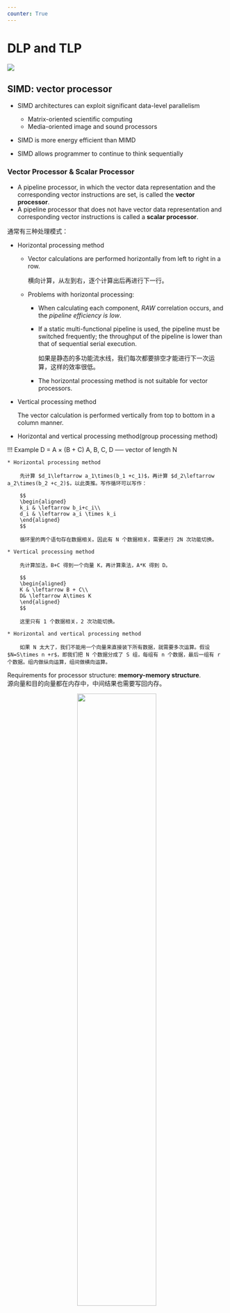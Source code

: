 ```yaml
---
counter: True  
---
```


# DLP and TLP

![](https://cdn.hobbitqia.cc/20231215193832.png)

## SIMD: vector processor

* SIMD architectures can exploit significant data-level parallelism
    * Matrix-oriented scientific computing
    * Media-oriented image and sound processors

* SIMD is more energy efficient than MIMD
* SIMD allows programmer to continue to think sequentially

### Vector Processor & Scalar Processor

* A pipeline processor, in which the vector data representation and the corresponding vector instructions are set, is called the **vector processor**.
* A pipeline processor that does not have vector data representation and corresponding vector instructions is called a **scalar processor**.

通常有三种处理模式：

* Horizontal processing method
    * Vector calculations are performed horizontally from left to right in a row.

        横向计算，从左到右，逐个计算出后再进行下一行。

    * Problems with horizontal processing:
        * When calculating each component, *RAW* correlation occurs, and the *pipeline efficiency is low*.
        * If a static multi-functional pipeline is used, the pipeline must be switched frequently; the throughput  of the pipeline is lower than that of sequential serial execution.

            如果是静态的多功能流水线，我们每次都要排空才能进行下一次运算，这样的效率很低。

        * The horizontal processing method is not suitable for vector processors.

* Vertical processing method

    The vector calculation is performed vertically from top to bottom in a column manner.

* Horizontal and vertical processing method(group processing method)

!!! Example
    D = A $\times$ (B + C) A, B, C, D ── vector of length N

    * Horizontal processing method

        先计算 $d_1\leftarrow a_1\times(b_1 +c_1)$，再计算 $d_2\leftarrow a_2\times(b_2 +c_2)$，以此类推。写作循环可以写作：

        $$
        \begin{aligned}
        k_i & \leftarrow b_i+c_i\\
        d_i & \leftarrow a_i \times k_i
        \end{aligned}
        $$

        循环里的两个语句存在数据相关。因此有 N 个数据相关，需要进行 2N 次功能切换。

    * Vertical processing method

        先计算加法，B+C 得到一个向量 K，再计算乘法，A*K 得到 D。

        $$
        \begin{aligned}
        K & \leftarrow B + C\\
        D& \leftarrow A\times K
        \end{aligned}
        $$

        这里只有 1 个数据相关，2 次功能切换。

    * Horizontal and vertical processing method

        如果 N 太大了，我们不能用一个向量来直接装下所有数据，就需要多次运算。假设 $N=S\times n +r$，即我们把 N 个数据分成了 S 组，每组有 n 个数据，最后一组有 r 个数据。组内做纵向运算，组间做横向运算。

Requirements for processor structure: **memory-memory structure**.  
源向量和目的向量都在内存中，中间结果也需要写回内存。
<div align = center><img src="https://cdn.hobbitqia.cc/20231215195250.png" width=60%></div>

### Vector Processor Example - Cray-1

<div align = center><img src="https://cdn.hobbitqia.cc/20231215195351.png" width=70%></div>

有 8 个向量寄存器，每组向量寄存器有 64 位。有 12 条单功能流水线，可以并行工作。
<div align = center><img src="https://cdn.hobbitqia.cc/20231215195456.png" width=70%></div>

Each vector register Vi has a separate bus connected to 6 vector functional units.

不同的功能需要的拍数不同。

向量的指令也是可能存在相关性：  

* **Vi conflict**: The source vector or result vector of each vector instruction working in parallel uses the same Vi.

    当向量寄存器有依赖的时候，后续指令要在前面指令的结果出来之后再执行。这里并不是等前面的向量的每一个元素都计算完，而是等前面的向量的第一个元素计算完就开始计算第一个元素的后续指令，等第二个元素计算完就开始计算第二个元素的后续指令，以此类推。

    * Writing and reading data related

        $$
        \begin{aligned}
        V0 & \leftarrow V1+V2\\
        V3& \leftarrow V0\times V4
        \end{aligned}
        $$

    * Reading data related

        $$
        \begin{aligned}
        V0 & \leftarrow V1+V2\\
        V3& \leftarrow V4\times V0
        \end{aligned}
        $$

* **Functional conflict**: Each vector instruction working in parallel must use the same functional unit.

    $$
    \begin{aligned}
    V3 & \leftarrow V1\times V2\\
    V5& \leftarrow V4\times V6
    \end{aligned}
    $$

    如果我们只有一个乘法部件，就会有结构冲突。我们只能等前一条指令全部完成（最后一个元素做完才可以），才能开始下一条指令。

#### Instruction Types of CRAY-1

<div align = center><img src="https://cdn.hobbitqia.cc/20231215200227.png" width=70%></div>

向量加法需要 6 拍；乘法需要 7 拍；读写需要 6 拍。

#### Improve the Performance of Vector Processor

* Set up multiple functional units and make them work in parallel.
* Use **link technology** to speed up the execution of a string of vector instructions.
* Adopt **recycling mining technology** to speed up recycling processing.
* Using a **multi-processor system** to further improve the performance.

这里 1、3、4 都依赖于增加部件，我们将关注于第 2 种方法。

Link feature: It has two related instructions that are written first and then read. In the case of no conflicts between functional components and source vector conflicts, functional components can be linked for pipeline processing to achieve the purpose of speeding up execution.  
如果我们有两条指令，第一条指令的结果是第二条指令的输入，那么我们就可以把这两条指令链接起来，这样就可以减少一次读写的时间。

!!! Example "Use link technology to perform vector operations on CRAY-1"
    D = A $\times$ (B + C) A, B, C, D ── vector of length N，假设 $N\leq 64$，均为浮点数，B 和 C 已经被存在 V0 和 V1 中。

    ```  asm
    V3 <- memory    // access vector A
    V2 <- V0 ＋ V1  // Vector B and Vector C perform floating point addition
    V4 <- V2 * V3   // Floating point multiplication, the result is stored in V4
    ```
    这里前两条指令没有冲突，可以并行完成。第三条指令需要等前两条指令完成，存在 RAW，不能并行但可以链接。

    这里假设把数据从寄存器送到功能部件需要一拍，功能部件的结果写回到寄存器也需要一拍。把数据从内存送到 fetch function unit 需要一拍。
    <div align = center><img src="https://cdn.hobbitqia.cc/20231215201205.png" width=70%></div>

    !!! Question
        计算下面的指令，假设三条指令串行执行；1 和 2 并行执行后执行 3；使用 link 技术，这三种情况下的拍数。
        ``` asm
        V3 <- A
        V2 <- V0 + V1
        V4 <- V2 * V3
        ```
        注意到向量功能内部也是流水的。

        * The execution time using serial method. 

            经过 8 拍 V0 的第一个元素到达 V2，那么再过 (N-1) 拍 V0 的最后一个元素就会到达 V2。因此总共需要 [(1+6+1)+N-1] + [(1+6+1)+N-1] + [(1+7+1)+N-1] = 3N+22 拍。

        * The first two instructions are parallel, and the third is serial.

            max{[(1+6+1)+N-1], [(1+6+1)+N-1]} + [(1+7+1)+N-1] = 2N+15

        * Use link technology.

            我们只需要知道 V4 的第一个结果多久可以出来：8+1+7+1=9 拍，随后还有 (N-1) 条指令，因此总共需要的拍数为 max{(1+6+1), (1+6+1)} + (1+7+1)+N-1 = N+16.

### RV64V

<div align = center><img src="https://cdn.hobbitqia.cc/20231215204125.png" width=70%></div>

* Loosely based on Cray-1
* 32 62-bit vector registers
    * Register file has 16 read ports and 8 write ports
* Vector functional units
    * Fully pipelined
    * Data and control hazards are detected
* Vector load-store unit
    * Fully pipelined
    * One word per clock cycle after initial latency
* Scalar registers
    * 31 general-purpose registers
    * 32 floating-point registers

!!! Example "DAXPY (Double Precision a*X plus Y)"
    <div align = center><img src="https://cdn.hobbitqia.cc/20231215204216.png" width=70%></div>
    
<!-- ### Multiple Lanes: Beyond One Element per Clock Cycle

每个时钟周期可以处理多个元素。
<div align = center><img src="https://cdn.hobbitqia.cc/20231215204443.png" width=70%></div> -->

## SIMD: array processor

N processing elements $PE_0$ to $PE_{N-1}$ are repeatedly set.

不同的阵列需要互相通信以连接。

!!! Example "ILLIAC IV"
    <div align = center><img src="https://cdn.hobbitqia.cc/20231215205010.png" width=70%></div>
    
According to the composition of the memory in the system, the **array processor** can be divided into two basic structures:

* Distributed memory
* Centralized shared memory

### Distributed memory

<div align = center><img src="https://cdn.hobbitqia.cc/20231215205259.png" width=70%></div>

PE 代表处理器，PEN 是其对应的内存，ICN 是一个内部的互联网络。

### Centralized shared memory

<div align = center><img src="https://cdn.hobbitqia.cc/20231215205336.png" width=70%></div>

网络之间会通过拓扑结构设计谁和谁联通。

### Parallel computer design

The communication architecture of the parallel computer is the core of the system.

如果我们想让任何两个处理器都互相连接，如果都是直连，那么需要 $C_n^2 $ 个连接。

**Definition**: A network composed of switching units according to a certain topology and control mode to realize the interconnection between multiple processors or multiple functional components within a computer system.  
网络中的节点代表一个处理器单元，每条边就代表一个连接。连接的通路越短就认为效率越高。

连接的东西包括 CPU，内存，接口，link and switch node。

* **Interface**: It is a device that obtains information from CPU and memory and sends information to another CPU and memory. Typical devices are network interface cards.
* **Link**: A physical channel to transmit data bits. The link can be a cable, twisted pair or optical fiber, it can be serial or parallel, and each link has its maximum bandwidth. The link can be simplex half-duplex and full-duplex, the clock mechanism used by the link can be synchronous or asynchronous.
* **Switch node**: It is the information exchange and control station of the interconnected network. It is a device with multiple input ports and multiple output ports which is able to perform data buffer storage and path selection.

!!! Note "Some key points"
    * Topology of interconnection network
        * Static topology

            静态网络：网络设定好后节点和边的连接方式就确定下来。

        * Dynamic topology

            动态网络：网络由很多开关组成，网络的连接方式会变化，如交叉开关我们拨动之后两个点的连接改变。

    * Timing mode of interconnection network
        * Synchronization system: Use a unified clock. Such as SIMD array processor
        * Asynchronous system: No uniform clock. Each processor in the system works independently
    * Exchange method of interconnection network
        * Circuit switching
        * Packet switching
    * Control Strategy of interconnection network
        * Centralized control mode: have a global controller
        * Distributed control mode: no global controller

### Goal of interconnection network

* **Single-stage interconnection network**: There are only a limited number of connections at the only level to realize information transmission between any two processing units.

    单级网络，一个 PE 和另一个 PE 连在一起。

* **Multi-stage interconnection network**: It is composed of multiple single-level networks in series to realize the connection between any two processing units.

    多级网络。

N 个入端和 N 个出端会建立一个映射关系 $j \leftrightarrow f(j)$。

### Single-stage interconnection network

#### Cube

假设有 N 个入端和出端，表示为 $P_{n-1}\ldots P_1P_0$。

这里有 n 个不同的互联函数：（对第 i 位取反）

$$
Cube_i(P_{n-1}\ldots P_1P_0)=P_{n-1}\ldots \overline{P_i}\ldots P_1P_0
$$

!!! Example
    <div align = center><img src="https://cdn.hobbitqia.cc/20231215211043.png" width=70%></div>
    <div align = center><img src="https://cdn.hobbitqia.cc/20231215211123.png" width=70%></div>
    <div align = center><img src="https://cdn.hobbitqia.cc/20231215211141.png" width=70%></div>

<div align = center><img src="https://cdn.hobbitqia.cc/20231215213606.png" width=70%></div>

3D Cube 里，任意两个点最远需要 3 步。对于 N 维的 Cube，任意两个点最远需要 $\log_2(N)$ 步。

#### PM2I

**PM2I (Plus Minus 2i)** single-stage network

$$
PM2_{+i}(j)=(j+2^i)\mod N, PM2_{-i}(j)=(j-2^i)\mod N
$$

实际上这里只有 $2\log_2(N)-1$ 个不同的函数，因为 $PM2_{+\log_2(N)}$ 与 $PM2_{-\log_2(N)}$ 是一样的。

!!! Example
    Example: N = 8
    <div align = center><img src="https://cdn.hobbitqia.cc/20231215214203.png" width=70%></div>

    任意两点最短的互联距离是 2。（0 可以一步到 1、2、4、6、7，再过一步可以到 3、5）

#### Shuffle exchange network

Composed of two parts: **Shuffle** + **Exchange**

N-dimension shuffle function:

$$
shuffle(P_{n-1}\ldots P_1P_0)=P_{n-2}\ldots P_1P_0P_{n-1}
$$

!!! Example 
    可以看到这里 000 和 111 并没有与其他点连接，因此我们需要有更多的操作。
    <div align = center><img src="https://cdn.hobbitqia.cc/20231215215302.png" width=70%></div>


可以看到经过 3 次 shuffle 后其他点都回到了原来的位置，但是 000 和 111 还是没有连接。因此我们在此的基础上加上 exchange 的连线（红色是通过 $cube_0$ 实现的）。
<div align = center><img src="https://cdn.hobbitqia.cc/20231215215546.png" width=70%></div>   

在这里任意两个节点相连最多需要 5 步，3 exchanges + 2 shuffles.

The maximum distance of shuffle exchange network: (from the nodes numbered all “0” to all “1”) n exchanges and n-1 shuffles, maximum distance: 2n-1

中间节点的距离较短，效率高，除了从全 0 到全 1 的距离远。

#### Others

* Linear array

    开销低，但是每个点都是关键节点，一旦出现故障就会影响整个系统。
    <div align = center><img src="https://cdn.hobbitqia.cc/20231215220123.png" width=20%></div>   

* Circular array

    <div align = center><img src="https://cdn.hobbitqia.cc/20231215220149.png" width=20%></div>

    可以在点上加一些弦。
    <div align = center><img src="https://cdn.hobbitqia.cc/20231215220232.png" width=20%></div>

* Tree array

    <div align = center><img src="https://cdn.hobbitqia.cc/20231215220255.png" width=20%></div>

    可以拓展为带环的树（Tree with loop）、Binary fat tree
    <div align = center><img src="https://cdn.hobbitqia.cc/20231215220325.png" width=20%></div>

* Star array

    安全性较差，中间的节点非常重要。
    <div align = center><img src="https://cdn.hobbitqia.cc/20231215220351.png" width=20%></div>

* Grid

    在 GPU 中广泛使用。
    <div align = center><img src="https://cdn.hobbitqia.cc/20231215220416.png" width=20%></div>

    可以拓展为 2D torus

    <div align = center><img src="https://cdn.hobbitqia.cc/20231215220521.png" width=20%></div>

* Hypercube

    <div align = center><img src="https://cdn.hobbitqia.cc/20231215220544.png" width=20%></div>

    Cube 也可以加上环（Cube with loop）
    <div align = center><img src="https://cdn.hobbitqia.cc/20231215220615.png" width=20%></div>

<div align = center><img src="https://cdn.hobbitqia.cc/20231215220453.png" width=70%></div> 

注意到这些都是静态网络。

### Multi-stage interconnection network

通过交叉开关可以实现动态的网络。（根据传过来的信号决定开关是开还是关）

开关也有多种控制方式，可以每个开关都有自己的控制器，可以有一个全局的控制，也可以分级开关，每一级是一样的。

双功能开关不能满足我们的需求，因此我们会有下面这样的交叉开关：
<div align = center><img src="https://cdn.hobbitqia.cc/20231215222024.png" width=30%></div>

常用的办法是级控制，每一级的开关是一样的。
<div align = center><img src="https://cdn.hobbitqia.cc/20231215222115.png" width=70%></div>

不同的多级网络，他们的拓扑结构、交换方式（交叉开关）、控制方式可能不一样。

#### Switching unit

A switching unit with two inputs and two outputs is the basic component of various multi-level interconnection networks.

The statuses of switching unit:

* Straight
* Exchange
* Upper broadcast
* Lower broadcast

随着端口增加，这里可以有其他的开关单元，如 multicast 即组播，分组广播。

#### Multi-stage cube interconnection network

这里假设

* Switch unit: two-function switch unit

    在立方体里，我们只需要双功能开关。即 straight 和 exchange 即可。

* Control mode: stage, part stage and unit control
* Topology: cube structure

那么 N 个输入，我们需要 $n=\log_2N$ 级，每一级需要 $N/2$ 的交叉开关。

!!! Example "Three-stage cube interconnection network"
    下面图是一个静态的拓扑结构，中间的布线是三级 cube 网络静态拓扑图，但是开关是可以变化的，因此变成动态了。本身的连线是静态的。
    <div align = center><img src="https://cdn.hobbitqia.cc/20231215222827.png" width=70%></div>
    
    我们把 012 的控制信号进行排列组合，可以得到 8 种不同的控制信号，会得到不同的网络。  
    这里我们改变三级开关的状态（0 表示 connect，1 表示 exchange），最左侧表示入端，表格中间是对应控制信号下的网络出端。
    <div align = center><img src="https://cdn.hobbitqia.cc/20231215223509.png" width=70%></div>

    通过状态也可以反推出控制信号。
    
!!! Example
    假设现在有 16 个处理器，我们要实现的是先对四组做 4 个元素的交换，再对两组做 8 个元素的交换，最后做一组 16 个元素的交换。
    <div align = center><img src="https://cdn.hobbitqia.cc/20231216003549.png" width=60%></div>

    对每一个端口，经过的操作是一样的，因此我们可以写出来这个函数

    $$
    f(P_3P_2P_1P_0)=\overline{P_3} P_2\overline{P_1}P_0
    $$

    我们可以通过函数反推出每级的控制信号。
    <div align = center><img src="https://cdn.hobbitqia.cc/20231216003718.png" width=60%></div>
    
#### Multi-stage shuffle exchange network

Multi-level shuffle exchange network is also called **Omega network**.

* The switch function has four functions

    四功能开关。（与立方体网络不同）

* The topological structure is shuffled topology followed by a four function switch
* Control mode is unit control

是立方体网络的逆网络。
<div align = center><img src="https://cdn.hobbitqia.cc/20231216004016.png" width=60%></div>


!!! Info "Similarity between omega and cube"
    如果我们限定 omega 网络的开关也只能用直连和交换两种功能，那么可以看到 omega 网络就是立方体网络的逆网络。
    <div align = center><img src="https://cdn.hobbitqia.cc/20231216004131.png" width=70%></div>

!!! Info "Difference between omega and cube"
    * The level of Omega network data flow: n-1, n-2,..., 1, 0.  
    The level of n-cube network data flow: 0, 1,..., n-1.
    * The Omega network uses a *four-function* exchange unit.  
    The n-cube network uses a *two-function* exchange unit.
    * Omega network can realize *one-to-many broadcasting* function.  
    N-cube network cannot achieve.

!!! Example 
    任意一个节点可以传到所有出端。
    <div align = center><img src="https://cdn.hobbitqia.cc/20231216004406.png" width=70%></div>
    
    对于 cube 网络，他无法同时实现 5-0 和 7-1，但 omega 可以。

<div align = center><img src="https://cdn.hobbitqia.cc/20231216004530.png" width=70%></div>

## DLP in GPU

* *Heterogeneous* execution model
    * CPU is the host, GPU is the device

* Unify all forms of GPU parallelism as **CUDA thread**
* Programming model is “**Single Instruction Multiple Thread**”

**GPUs are really just multithreaded SIMD Processors**.

### Programming the GPU: CUDA

* **CUDA**: Compute Unified Device Architecture

!!! Example
    <div align = center><img src="https://cdn.hobbitqia.cc/20231216005033.png" width=70%></div>

### Grid, Thread Blocks and Threads

* A **thread** is associated with each data element
* Threads are organized into **blocks**
* Blocks are organized into a **grid**

GPU hardware handles thread management, not applications or OS.
<div align = center><img src="https://cdn.hobbitqia.cc/20231216005125.png" width=70%></div>

### GPU memory structures 

* **GPU memory** is shared by all *Grids* (vectorized loops).
* **Local memory** is shared by all threads of SIMD instructions within *a Thread Block* (body of a vectorized loop). 
* **Private memory** is private to *a single CUDA Thread*.

<div align = center><img src="https://cdn.hobbitqia.cc/20231216005138.png" width=70%></div>
<div align = center><img src="https://cdn.hobbitqia.cc/20231216005355.png" width=70%></div>

## Loop-Level Parallelism (LLP)

做并行时不能有相互依赖。

Finding and manipulating loop-level parallelism is critical to exploiting both DLP and TLP, as well as the more aggressive static ILP approaches (e.g., VLIW).

Focuses on determining whether data accesses in later iterations are dependent on data values produced in earlier iterations.

!!! Example
    ``` C
    for (i=0; i<100; i=i+1) {
        A[i+1] = A[i] + C[i]; /* S1 */
        B[i+1] = B[i] + A[i+1]; /* S2 */
    }
    ```
    S1 出现跨迭代的依赖，就不能用并行/向量链接，因为要等前一次操作的结果。S2 可以向量化（多个迭代并行）。

!!! Example 
    ``` C
    for (i=0; i<100; i=i+1) {
        A[i] = A[i] + B[i]; /* S1 */
        B[i+1] = C[i] + D[i]; /* S2 */
    }
    ```
    交换 S1 S2，随后把第一次和最后一次运算提出去，可以改为下面这样，就可以并行。
    ``` C
    A[0] = A[0] + B[0];
    for (i=0; i<99; i=i+1) {
        B[i+1] = C[i] + D[i]; /* S2 */
        A[i] = A[i] + B[i]; /* S1 */
    }
    B[100] = C[99] + D[99];
    ```

## MIMD: Tread-level Parallelism

线程级的并行，称为 TLP，是由软件系统来确认的。

The threads consist of hundreds to millions of instructions that may be executed in parallel.

我们的发展从 ILP，到 TLP，再到 MIMD。

Multi-processor system 可以分为两大类：

* based on shared memory

    系统中只有唯一的地址空间，所有进程共享。
    
    并不代表只有一个物理上的内存，实际上可以通过一块物理共享的内存实现，也可以通过分布式的内存实现。

* based on message passing

    每个处理器都有自己的地址空间，通过消息传递来通信、传送数据。

### Shared Memory System

<div align = center><img src="https://cdn.hobbitqia.cc/20240110201622.png" width=70%></div>

可以把共享内存划分为若干块，他们共同构成一个拼图（即统一的地址空间）。

有一个统一的操作系统，负责管理所有的信息、内存，给不同的进程使用内存。

If in a system, each CPU has equal access to all memory modules and input/output devices, and these CPUs are interchangeable in the operating system, then the system is a symmetric multiprocessor system **SMP (Symmetric Multi- processor)**.

### Message Passing System

<div align = center><img src="https://cdn.hobbitqia.cc/20240110202617.png" width=70%></div>

每一个进程都有自己的内存，通过 ICN 来传递信息，可以共同完成任务。

一般每个进程有自己的 OS，但是组合在一起形成一个大的系统。

Communication in the system is achieved by using an **interconnection network** to pass messages.

可以分层次，ICN 也可以连接其他的 ICN，结点里可以是另一个多机系统。
<div align = center><img src="https://cdn.hobbitqia.cc/20240110202900.png" width=50%></div>

### MIMD Architecture

* Different memory access models of MIMD multiprocessor system
    * **Uniform Memory Access (UMA)**
    * **Non Uniform Memory Access (NUMA)**
    * **Cache Only Memory Access (COMA)**

* Further division of MIMD multi-computer system
    * **Massively Parallel Processors (MPP)**
    * **Cluster of Workstations(COW)**

#### UMA

<div align = center><img src="https://cdn.hobbitqia.cc/20240110203036.png" width=50%></div>

所有的物理存储器，由所有的进程一起使用，均匀共享，即没有进程对某个存储器有特殊的访问权限，访问的时间相同，即不存在谁离谁更近的问题。

进程可以有自己的拓展，比如 cache、IO、local memory。

因为他的高度共享性，UMA 也叫紧耦合系统。

* Physical memory is uniformly shared by all processors.
* It takes the same time for all processors to access any memory word.
* Each processor can be equipped with private cache or private memory.

??? Example
    <div align = center><img src="https://cdn.hobbitqia.cc/20240110203433.png" width=60%></div>

#### NUMA

<div align = center><img src="https://cdn.hobbitqia.cc/20240110203501.png" width=50%></div>

对某个进程都自己的 local memory，由 ICN 连起来。被共享的存储器是不均匀的。访问自己的 local memory 最快，访问别人的慢。

进程也可以有自己的拓展。

NUMA 有两种拓展，

* NC-NUMA: Non Cache NUMA
* CC-NUMA: Coherent Cache NUMA

    有自己的 cache 和目录，存在 cache 一致性的问题。当有一个数据改了，如何保证其他 cache 里的数据的正确性。

<div align = center><img src="https://cdn.hobbitqia.cc/20240110204714.png" width=55%></div>

* All CPUs share an uniform address space
* Use LOAD and STORE instructions to access remote memory
* Access to remote memory is slower than access to local memory
* The processor in the NUMA system can use cache

!!! Note "UMA and NUMA"
    * UMA is also called **symmetric (shared-memory) multiprocessors (SMP)** or **centralized shared-memory multiprocessors**.
    * NUMA is called **distributed shared-memory multiprocessor (DSP)**.

    <div align = center><img src="https://cdn.hobbitqia.cc/20240110205135.png" width=55%></div>

    可以看到 UMA 有 shared cache，因此一致性是保证的。


#### COMA

<div align = center><img src="https://cdn.hobbitqia.cc/20240110205326.png" width=50%></div>

COMA 是 NUMA 模型的特例，每个进程之间不存在层次关系，可以组成一个全局的 cache。可以通过一个目录。

<div align = center><img src="https://cdn.hobbitqia.cc/20240110205525.png" width=50%></div>

* COMA is a special case of NUMA. There is no storage hierarchy in each processor node, and all caches form a uniform address space.
* Use the distributed cache directory for remote cache access. When using COMA, the data can be allocated arbitrarily at the beginning, because it will eventually be moved to the place where it is used at runtime.

### Cache Coherence

In modern parallel computers, processors often have Cache. One memory data may have multiple copies in the entire system. This leads to the Cache coherence problem.  

可能有多个 cache，都放有内存拷贝的数据，可能不一致。我们一般通过一个协议来约定。

* Bus snooping protocol
* Directory based protocol

协议主要是为了保证 cohrence 和 consistency.

* Coherence

    读数据，读出来的一定是最新的数据（即刚被写过的值）。

* Consistency

    写一个值时，要把写的值返回（通过读指令），什么时候返回。

<!-- #### Snoopy Coherence Protocols

For UMA, the cache coherence problem is solved by the **snoopy protocol**.

对于 write-through 和 write-back，我们有不同的解决方案。

* Write-through Cache Coherency Protocol

    https://cdn.hobbitqia.cc/20240110211248.png

Write Invalidation Protocol

把块的状态分为 

* Invalid
* Shared

    indicates that the block in the private cache is potentially shared.

* Modified

    indicates that the block has been updated in the private cache; implies that the block is exclusive.

https://cdn.hobbitqia.cc/20240110211602.png

MSI 可以拓展为 MESI，多一个 exclusive。将其与 modified 区别开。
exclusive: indicates when a cache block is resident only in a single cache but is clean.

exclusive 时如果要读，就不能独占了，就会变为 shared。如果要写，就必须改为 modified。

MOESI

owned: indicates that the associated block is owned by that cache and out-of-date in memory.

Modified -> Owned without writing the shared block to memory


MESI

* Invalid: The data contained in the cache item is invalid.

    这个 CPU 里的缓存数据已经无效了（即在其他 CPU 里被改过了，而且还没有共享）

* Shared: This row of data exists in multiple cache items, and the data in the memory is the latest.

    多个 CPU 中都有自己的缓存。

* Exclusive: No other cache items include this row of data, and the data in memory is the latest.

    只有在自己的 CPU 里缓存，但是没有被修改，与内存一致。（因此其他 CPU 要读就可以改为 shared）

* Modified: The data of the item is valid, but the data in the memory is invalid, and there is no copy of the data in other cache items.

    被修改了。处于这个状态的数据只有在自己的 CPU 里才有缓存，这个时候还没有更新到内存里。

https://cdn.hobbitqia.cc/20240110212328.png

!!! Example
    假设有两个 CPU。本地发一个 local write 的请求，如果发现所有 cache 中都没有这个地址（初始是 invalid），A 要写，对应 cache line 的状态就会变为 modified。CPU B 来读，发出 remote read，就变为了 shared（A 和 B 的 cache line 都是 share 的）。
    
    如果 A 想写，B 也想，同时 A 先发起写，那么 A 中的 cache line 就变为 invalid。（只要有别人在我后面写，就变为无效） -->